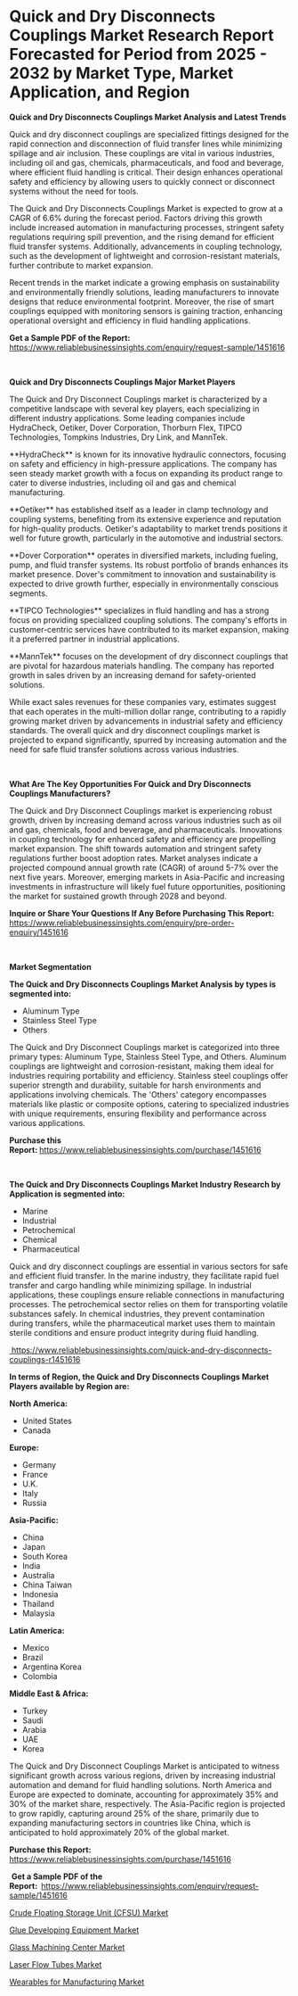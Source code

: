 <p><h1>Quick and Dry Disconnects Couplings Market Research Report Forecasted for Period from 2025 -  2032 by Market Type, Market Application, and Region</h1></p><p><strong>Quick and Dry Disconnects Couplings Market Analysis and Latest Trends</strong></p>
<p><p>Quick and dry disconnect couplings are specialized fittings designed for the rapid connection and disconnection of fluid transfer lines while minimizing spillage and air inclusion. These couplings are vital in various industries, including oil and gas, chemicals, pharmaceuticals, and food and beverage, where efficient fluid handling is critical. Their design enhances operational safety and efficiency by allowing users to quickly connect or disconnect systems without the need for tools.</p><p>The Quick and Dry Disconnects Couplings Market is expected to grow at a CAGR of 6.6% during the forecast period. Factors driving this growth include increased automation in manufacturing processes, stringent safety regulations requiring spill prevention, and the rising demand for efficient fluid transfer systems. Additionally, advancements in coupling technology, such as the development of lightweight and corrosion-resistant materials, further contribute to market expansion. </p><p>Recent trends in the market indicate a growing emphasis on sustainability and environmentally friendly solutions, leading manufacturers to innovate designs that reduce environmental footprint. Moreover, the rise of smart couplings equipped with monitoring sensors is gaining traction, enhancing operational oversight and efficiency in fluid handling applications.</p></p>
<p><strong>Get a Sample PDF of the Report:&nbsp;</strong> <a href="https://www.reliablebusinessinsights.com/enquiry/request-sample/1451616?utm_campaign=950&utm_medium=2&utm_source=Github&utm_content=ia&utm_term=11042025&utm_id=quick-and-dry-disconnects-couplings">https://www.reliablebusinessinsights.com/enquiry/request-sample/1451616</a></p>
<p>&nbsp;</p>
<p><strong>Quick and Dry Disconnects Couplings Major Market Players</strong></p>
<p><p>The Quick and Dry Disconnect Couplings market is characterized by a competitive landscape with several key players, each specializing in different industry applications. Some leading companies include HydraCheck, Oetiker, Dover Corporation, Thorburn Flex, TIPCO Technologies, Tompkins Industries, Dry Link, and MannTek.</p><p>**HydraCheck** is known for its innovative hydraulic connectors, focusing on safety and efficiency in high-pressure applications. The company has seen steady market growth with a focus on expanding its product range to cater to diverse industries, including oil and gas and chemical manufacturing.</p><p>**Oetiker** has established itself as a leader in clamp technology and coupling systems, benefiting from its extensive experience and reputation for high-quality products. Oetiker's adaptability to market trends positions it well for future growth, particularly in the automotive and industrial sectors.</p><p>**Dover Corporation** operates in diversified markets, including fueling, pump, and fluid transfer systems. Its robust portfolio of brands enhances its market presence. Dover's commitment to innovation and sustainability is expected to drive growth further, especially in environmentally conscious segments.</p><p>**TIPCO Technologies** specializes in fluid handling and has a strong focus on providing specialized coupling solutions. The company's efforts in customer-centric services have contributed to its market expansion, making it a preferred partner in industrial applications.</p><p>**MannTek** focuses on the development of dry disconnect couplings that are pivotal for hazardous materials handling. The company has reported growth in sales driven by an increasing demand for safety-oriented solutions.</p><p>While exact sales revenues for these companies vary, estimates suggest that each operates in the multi-million dollar range, contributing to a rapidly growing market driven by advancements in industrial safety and efficiency standards. The overall quick and dry disconnect couplings market is projected to expand significantly, spurred by increasing automation and the need for safe fluid transfer solutions across various industries.</p></p>
<p>&nbsp;</p>
<p><strong>What Are The Key Opportunities For Quick and Dry Disconnects Couplings Manufacturers?</strong></p>
<p><p>The Quick and Dry Disconnect Couplings market is experiencing robust growth, driven by increasing demand across various industries such as oil and gas, chemicals, food and beverage, and pharmaceuticals. Innovations in coupling technology for enhanced safety and efficiency are propelling market expansion. The shift towards automation and stringent safety regulations further boost adoption rates. Market analyses indicate a projected compound annual growth rate (CAGR) of around 5-7% over the next five years. Moreover, emerging markets in Asia-Pacific and increasing investments in infrastructure will likely fuel future opportunities, positioning the market for sustained growth through 2028 and beyond.</p></p>
<p><strong>Inquire or Share Your Questions If Any Before Purchasing This Report:</strong> <a href="https://www.reliablebusinessinsights.com/enquiry/pre-order-enquiry/1451616?utm_campaign=950&utm_medium=2&utm_source=Github&utm_content=ia&utm_term=11042025&utm_id=quick-and-dry-disconnects-couplings">https://www.reliablebusinessinsights.com/enquiry/pre-order-enquiry/1451616</a></p>
<p>&nbsp;</p>
<p><strong>Market Segmentation</strong></p>
<p><strong>The Quick and Dry Disconnects Couplings Market Analysis by types is segmented into:</strong></p>
<p><ul><li>Aluminum Type</li><li>Stainless Steel Type</li><li>Others</li></ul></p>
<p><p>The Quick and Dry Disconnect Couplings market is categorized into three primary types: Aluminum Type, Stainless Steel Type, and Others. Aluminum couplings are lightweight and corrosion-resistant, making them ideal for industries requiring portability and efficiency. Stainless steel couplings offer superior strength and durability, suitable for harsh environments and applications involving chemicals. The 'Others' category encompasses materials like plastic or composite options, catering to specialized industries with unique requirements, ensuring flexibility and performance across various applications.</p></p>
<p><strong>Purchase this Report:&nbsp;</strong><a href="https://www.reliablebusinessinsights.com/purchase/1451616?utm_campaign=950&utm_medium=2&utm_source=Github&utm_content=ia&utm_term=11042025&utm_id=quick-and-dry-disconnects-couplings">https://www.reliablebusinessinsights.com/purchase/1451616</a></p>
<p>&nbsp;</p>
<p><strong>The Quick and Dry Disconnects Couplings Market Industry Research by Application is segmented into:</strong></p>
<p><ul><li>Marine</li><li>Industrial</li><li>Petrochemical</li><li>Chemical</li><li>Pharmaceutical</li></ul></p>
<p><p>Quick and dry disconnect couplings are essential in various sectors for safe and efficient fluid transfer. In the marine industry, they facilitate rapid fuel transfer and cargo handling while minimizing spillage. In industrial applications, these couplings ensure reliable connections in manufacturing processes. The petrochemical sector relies on them for transporting volatile substances safely. In chemical industries, they prevent contamination during transfers, while the pharmaceutical market uses them to maintain sterile conditions and ensure product integrity during fluid handling.</p></p>
<p><a href="https://www.reliablebusinessinsights.com/quick-and-dry-disconnects-couplings-r1451616?utm_campaign=950&utm_medium=2&utm_source=Github&utm_content=ia&utm_term=11042025&utm_id=quick-and-dry-disconnects-couplings">&nbsp;https://www.reliablebusinessinsights.com/quick-and-dry-disconnects-couplings-r1451616</a></p>
<p><strong>In terms of Region, the Quick and Dry Disconnects Couplings Market Players available by Region are:</strong></p>
<p>
    <p> <strong> North America: </strong>
        <ul>
            <li>United States</li>
            <li>Canada</li>
        </ul>
        </p> 
    <p> <strong> Europe: </strong>
        <ul>
            <li>Germany</li>
            <li>France</li>
            <li>U.K.</li>
            <li>Italy</li>
            <li>Russia</li>
        </ul>
        </p> 
    <p> <strong> Asia-Pacific: </strong>
        <ul>
            <li>China</li>
            <li>Japan</li>
            <li>South Korea</li>
            <li>India</li>
            <li>Australia</li>
            <li>China Taiwan</li>
            <li>Indonesia</li>
            <li>Thailand</li>
            <li>Malaysia</li>
        </ul>
        </p> 
    <p> <strong> Latin America: </strong>
        <ul>
            <li>Mexico</li>
            <li>Brazil</li>
            <li>Argentina Korea</li>
            <li>Colombia</li>
        </ul>
        </p> 
    <p> <strong> Middle East & Africa: </strong>
        <ul>
            <li>Turkey</li>
            <li>Saudi</li>
            <li>Arabia</li>
            <li>UAE</li>
            <li>Korea</li>
        </ul>
    </p>
    </p>
<p><p>The Quick and Dry Disconnect Couplings Market is anticipated to witness significant growth across various regions, driven by increasing industrial automation and demand for fluid handling solutions. North America and Europe are expected to dominate, accounting for approximately 35% and 30% of the market share, respectively. The Asia-Pacific region is projected to grow rapidly, capturing around 25% of the share, primarily due to expanding manufacturing sectors in countries like China, which is anticipated to hold approximately 20% of the global market.</p></p>
<p><strong>Purchase this Report: </strong><a href="https://www.reliablebusinessinsights.com/purchase/1451616?utm_campaign=950&utm_medium=2&utm_source=Github&utm_content=ia&utm_term=11042025&utm_id=quick-and-dry-disconnects-couplings">https://www.reliablebusinessinsights.com/purchase/1451616</a></p>
<p>&nbsp;<strong>Get a Sample PDF of the Report:&nbsp;&nbsp;</strong><a href="https://www.reliablebusinessinsights.com/enquiry/request-sample/1451616?utm_campaign=950&utm_medium=2&utm_source=Github&utm_content=ia&utm_term=11042025&utm_id=quick-and-dry-disconnects-couplings">https://www.reliablebusinessinsights.com/enquiry/request-sample/1451616</a></p>
<p><strong></strong></p>
<p><p><a href="https://github.com/sukeldrage0g/Market-Research-Report-List-1/blob/main/crude-floating-storage-unit-cfsu-market.md?utm_campaign=950&utm_medium=2&utm_source=Github&utm_content=ia&utm_term=11042025&utm_id=quick-and-dry-disconnects-couplings">Crude Floating Storage Unit (CFSU) Market</a></p><p><a href="https://github.com/okornevonywx/Market-Research-Report-List-1/blob/main/glue-developing-equipment-market.md?utm_campaign=950&utm_medium=2&utm_source=Github&utm_content=ia&utm_term=11042025&utm_id=quick-and-dry-disconnects-couplings">Glue Developing Equipment Market</a></p><p><a href="https://github.com/nwogudimouix/Market-Research-Report-List-1/blob/main/glass-machining-center-market.md?utm_campaign=950&utm_medium=2&utm_source=Github&utm_content=ia&utm_term=11042025&utm_id=quick-and-dry-disconnects-couplings">Glass Machining Center Market</a></p><p><a href="https://github.com/elceryaneik/Market-Research-Report-List-1/blob/main/laser-flow-tubes-market.md?utm_campaign=950&utm_medium=2&utm_source=Github&utm_content=ia&utm_term=11042025&utm_id=quick-and-dry-disconnects-couplings">Laser Flow Tubes Market</a></p><p><a href="https://github.com/luhleickov/Market-Research-Report-List-1/blob/main/wearables-for-manufacturing-market.md?utm_campaign=950&utm_medium=2&utm_source=Github&utm_content=ia&utm_term=11042025&utm_id=quick-and-dry-disconnects-couplings">Wearables for Manufacturing Market</a></p></p>